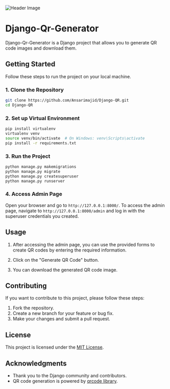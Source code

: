 ![Header Image](image_path)
# Django-Qr-Generator

Django-Qr-Generator is a Django project that allows you to generate QR code images and download them.

## Getting Started

Follow these steps to run the project on your local machine.

### 1. Clone the Repository

```bash
git clone https://github.com/Ansarimajid/Django-QR.git
cd Django-QR
```

### 2. Set up Virtual Environment

```bash
pip install virtualenv
virtualenv venv
source venv/bin/activate  # On Windows: venv\Scripts\activate
pip install -r requirements.txt
```

### 3. Run the Project

```bash
python manage.py makemigrations
python manage.py migrate
python manage.py createsuperuser
python manage.py runserver
```

### 4. Access Admin Page

Open your browser and go to `http://127.0.0.1:8000/`. To access the admin page, navigate to `http://127.0.0.1:8000/admin` and log in with the superuser credentials you created.

## Usage

1. After accessing the admin page, you can use the provided forms to create QR codes by entering the required information.

2. Click on the "Generate QR Code" button.

3. You can download the generated QR code image.

## Contributing

If you want to contribute to this project, please follow these steps:

1. Fork the repository.
2. Create a new branch for your feature or bug fix.
3. Make your changes and submit a pull request.

## License

This project is licensed under the [MIT License](LICENSE).

## Acknowledgments

- Thank you to the Django community and contributors.
- QR code generation is powered by [qrcode library](https://pypi.org/project/qrcode/).
